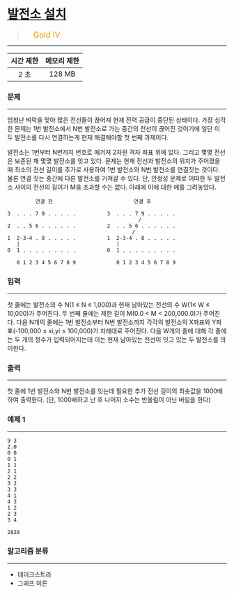 # [발전소 설치](https://www.acmicpc.net/problem/1277)

> <img src="https://d2gd6pc034wcta.cloudfront.net/tier/12.svg" width="16" heigth="21" style = "vertical-align: middle;"/>&nbsp;<span style="font-size: 18px; color: #ec9a00;">Gold IV</span>

***

<div align="center">

|시간 제한|메모리 제한|
|:---:|:---:|
|2 초 |128 MB|

</div>

### 문제

***

엄청난 벼락을 맞아 많은 전선들이 끊어져 현재 전력 공급이 중단된 상태이다. 가장 심각한 문제는 1번 발전소에서 N번 발전소로 가는 중간의 전선이 끊어진 것이기에 일단 이 두 발전소를 다시 연결하는게 현재 해결해야할 첫 번째 과제이다.

발전소는 1번부터 N번까지 번호로 매겨져 2차원 격자 좌표 위에 있다. 그리고 몇몇 전선은 보존된 채 몇몇 발전소를 잇고 있다. 문제는 현재 전선과 발전소의 위치가 주어졌을 때 최소의 전선 길이를 추가로 사용하여 1번 발전소와 N번 발전소를 연결짓는 것이다. 물론 연결 짓는 중간에 다른 발전소를 거쳐갈 수 있다. 단, 안정성 문제로 어떠한 두 발전소 사이의 전선의 길이가 M을 초과할 수는 없다. 아래에 이에 대한 예를 그려놓았다.

```
         연결 전                          연결 후

3  . . . 7 9 . . . . .          3  . . . 7 9 . . . . .
                                          /
2  . . 5 6 . . . . . .          2  . . 5 6 . . . . . .
                                        /
1  2-3-4 . 8 . . . . .          1  2-3-4 . 8 . . . . .
   |                               |
0  1 . . . . . . . . .          0  1 . . . . . . . . .

   0 1 2 3 4 5 6 7 8 9             0 1 2 3 4 5 6 7 8 9
```

### 입력

***

첫 줄에는 발전소의 수 N(1 ≤ N ≤ 1,000)과 현재 남아있는 전선의 수 W(1≤ W ≤ 10,000)가 주어진다. 두 번째 줄에는 제한 길이 M(0.0 &lt; M &lt; 200,000.0)가 주어진다. 다음 N개의 줄에는 1번 발전소부터 N번 발전소까지 각각의 발전소의 X좌표와 Y좌표(-100,000 ≤ xi,yi  ≤ 100,000)가 차례대로 주어진다. 다음 W개의 줄에 대해 각 줄에는 두 개의 정수가 입력되어지는데 이는 현재 남아있는 전선이 잇고 있는 두 발전소를 의미한다.

### 출력

***

첫 줄에 1번 발전소와 N번 발전소를 잇는데 필요한 추가 전선 길이의 최솟값을 1000배하여 출력한다. (단, 1000배하고 난 후 나머지 소수는 반올림이 아닌 버림을 한다)

### 예제 1

***

```
9 3
2.0
0 0
0 1
1 1
2 1
2 2
3 2
3 3
4 1
4 3
1 2
2 3
3 4
```

```
2828
```

### 알고리즘 분류

***

* 데이크스트라
* 그래프 이론

